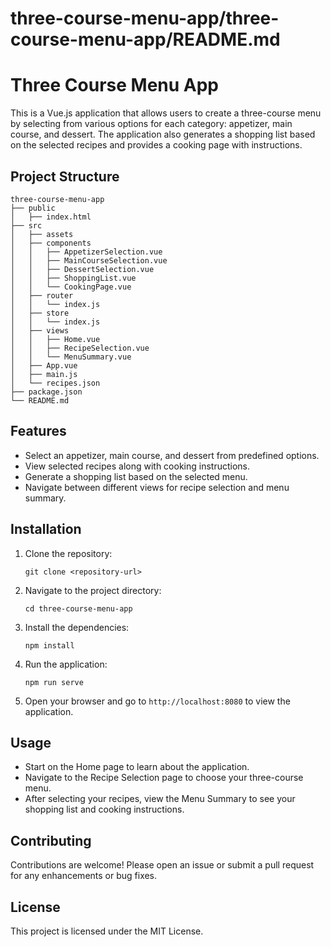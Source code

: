 # three-course-menu-app/three-course-menu-app/README.md

# Three Course Menu App

This is a Vue.js application that allows users to create a three-course menu by selecting from various options for each category: appetizer, main course, and dessert. The application also generates a shopping list based on the selected recipes and provides a cooking page with instructions.

## Project Structure

```
three-course-menu-app
├── public
│   ├── index.html
├── src
│   ├── assets
│   ├── components
│   │   ├── AppetizerSelection.vue
│   │   ├── MainCourseSelection.vue
│   │   ├── DessertSelection.vue
│   │   ├── ShoppingList.vue
│   │   └── CookingPage.vue
│   ├── router
│   │   └── index.js
│   ├── store
│   │   └── index.js
│   ├── views
│   │   ├── Home.vue
│   │   ├── RecipeSelection.vue
│   │   └── MenuSummary.vue
│   ├── App.vue
│   ├── main.js
│   └── recipes.json
├── package.json
└── README.md
```

## Features

- Select an appetizer, main course, and dessert from predefined options.
- View selected recipes along with cooking instructions.
- Generate a shopping list based on the selected menu.
- Navigate between different views for recipe selection and menu summary.

## Installation

1. Clone the repository:
   ```
   git clone <repository-url>
   ```

2. Navigate to the project directory:
   ```
   cd three-course-menu-app
   ```

3. Install the dependencies:
   ```
   npm install
   ```

4. Run the application:
   ```
   npm run serve
   ```

5. Open your browser and go to `http://localhost:8080` to view the application.

## Usage

- Start on the Home page to learn about the application.
- Navigate to the Recipe Selection page to choose your three-course menu.
- After selecting your recipes, view the Menu Summary to see your shopping list and cooking instructions.

## Contributing

Contributions are welcome! Please open an issue or submit a pull request for any enhancements or bug fixes.

## License

This project is licensed under the MIT License.